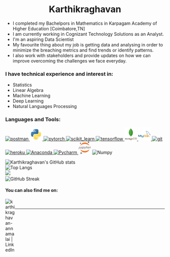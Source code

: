 <h1 align="center">Karthikraghavan</h1>

* I completed my Bachelpors in Mathematics in Karpagam Academy of Higher Education [Coimbatore,TN]
* I am currently working in Cognizant Technology Solutions as an Analyst. 
* I'm an aspiring Data Scientist
* My favourite thing about my job is getting data and analysing in order to minimize the breaching metrics and find trends or identify patterns.
* I also work with stakeholders and provide updates on how we can improve overcoming the challenges we face everyday.

### I have technical experience and interest in:

* Statistics
* Linear Algebra
* Machine Learning
* Deep Learning
* Natural Languages Processing

<h3 align="left">Languages and Tools:</h3>


<a href="https://postman.com" target="_blank"> <img src="https://www.vectorlogo.zone/logos/getpostman/getpostman-icon.svg" alt="postman" width="40" height="40"/> </a> 
<a href="https://www.python.org" target="_blank"> <img src="https://raw.githubusercontent.com/devicons/devicon/master/icons/python/python-original.svg" alt="python" width="40" height="40"/> </a> 
<a href="https://pytorch.org/" target="_blank"> <img src="https://www.vectorlogo.zone/logos/pytorch/pytorch-icon.svg" alt="pytorch" width="40" height="40"/> </a> 
<a href="https://scikit-learn.org/" target="_blank"> <img src="https://upload.wikimedia.org/wikipedia/commons/0/05/Scikit_learn_logo_small.svg" alt="scikit_learn" width="40" height="40"/> </a> 
<a href="https://www.tensorflow.org" target="_blank"> <img src="https://www.vectorlogo.zone/logos/tensorflow/tensorflow-icon.svg" alt="tensorflow" width="40" height="40"/> </a> 
<a href="https://www.mongodb.com/" target="_blank"> <img src="https://raw.githubusercontent.com/devicons/devicon/master/icons/mongodb/mongodb-original-wordmark.svg" alt="mongodb" width="40" height="40"/> </a> 
<a href="https://www.mysql.com/" target="_blank"> <img src="https://raw.githubusercontent.com/devicons/devicon/master/icons/mysql/mysql-original-wordmark.svg" alt="mysql" width="40" height="40"/> </a> 
<a href="https://git-scm.com/" target="_blank"> <img src="https://www.vectorlogo.zone/logos/git-scm/git-scm-icon.svg" alt="git" width="40" height="40"/> </a> 
<a href="https://heroku.com" target="_blank"> <img src="https://www.vectorlogo.zone/logos/heroku/heroku-icon.svg" alt="heroku" width="40" height="40"/> </a> 
<a href="https://anaconda.org/" target="_blank"> <img src="https://www.nicepng.com/png/detail/85-851058_anaconda-icon-anaconda-python-icon.png" alt="Anaconda" width="40" height="40"/> </a> 
<a href="https://www.jetbrains.com/pycharm/" target="_blank"> <img src="https://intellipaat.com/blog/wp-content/uploads/2020/01/pycharm-new.jpg" alt="Pycharm" width="40" height="40"/> </a> 
<code><img src="https://raw.githubusercontent.com/devicons/devicon/master/icons/jupyter/jupyter-original-wordmark.svg" alt="Jupyter" width="40" height="40"/></code>
<a> <img src="https://user-images.githubusercontent.com/98330/64479472-4b35c900-d16c-11e9-8d49-71fc02cd539f.png" alt="Numpy" width="40" height="40"/> </a> 
</p>



![Karthikraghavan's GitHub stats](https://github-readme-stats.vercel.app/api?username=KarthikRaghavan-Annamalai&theme=highcontrast&show_icons=true&count_private=true)
<br>
![Top Langs](https://github-readme-stats.vercel.app/api/top-langs/?username=KarthikRaghavan-Annamalai&layout=compact) <br>
![](https://komarev.com/ghpvc/?username=KarthikRaghavan-Annamalai) <br>
![GitHub Streak](https://github-readme-streak-stats.herokuapp.com?user=KarthikRaghavan-Annamalai&theme=neon-palenight&hide_border=true)


#### You can also find me on: 

[<img align="left" alt="karthikraghavan-annamalai | LinkedIn" width="30px" src="https://img.icons8.com/color/48/000000/linkedin.png" />][linkedin]

<br>

<hr>

[linkedin]: https://www.linkedin.com/in/karthikraghavan-annamalai 
